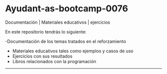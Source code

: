 # Ayudant-as-bootcamp-0076
Documentación | Materiales educativos | ejercicios

En este repositorio tendrás lo siguiente:

-Documentación de los temas tratados en el reforzamiento
- Materiales educativos tales como ejemplos y casos de uso
- Ejercicios con sus resultados
- Libros relacionados con la programación
------------------------------------------------------------

